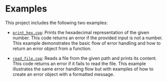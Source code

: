 # Examples

This project includes the following two examples:

- [`print_hex.cpp`](./print_hex.cpp):
  Prints the hexadecimal representation of the given number.
  This code returns an error if the provided input is not a number.
  This example demonstrates the basic flow of error handling and how to return an error object from a function.

- [`read_file.cpp`](./read_file.cpp):
  Reads a file from the given path and prints its content.
  This code returns an error if it fails to read the file.
  This example illustrates the same error handling flow but with examples of how to create an error object with a formatted message.